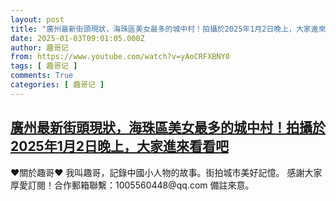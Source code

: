 ```yaml
---
layout: post
title: "廣州最新街頭現狀，海珠區美女最多的城中村！拍攝於2025年1月2日晚上，大家進來看看吧"
date: 2025-01-03T09:01:05.000Z
author: 趣哥记
from: https://www.youtube.com/watch?v=yAoCRFXBNY0
tags: [ 趣哥记 ]
comments: True
categories: [ 趣哥记 ]
---
```

<!--1735894865000-->
[廣州最新街頭現狀，海珠區美女最多的城中村！拍攝於2025年1月2日晚上，大家進來看看吧](https://www.youtube.com/watch?v=yAoCRFXBNY0)
------

<div>
♥關於趣哥♥  我叫趣哥，記錄中國小人物的故事。街拍城市美好記憶。  感謝大家厚愛訂閱！合作郵箱聯繫：1005560448@qq.com 備註來意。
</div>
